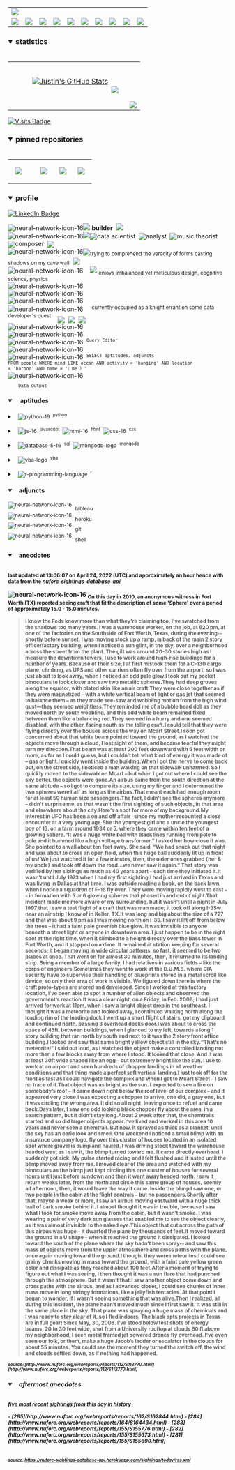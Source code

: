 <!-- ### banner -->

<table align="center" border="0" cellspacing="0" cellpadding="0">
  <tr>
    <td colspan="10">
      <a href="https://wallpaperaccess.com/black-digital"> 
        <img src="./images/quantized_relief_adjusted_with_sfmono.png" href="https://wallpaperaccess.com/black-digital"/>
      <a>
    </td>
  </tr>
  <tr>
    <td align="center">
      <a href="https://www.python.org/">
        <img src="./images/languages_icons/python-16.png"/>
        </a>
    </td>
    <td align="center">
      <a href="https://developer.mozilla.org/en-US/docs/Web/JavaScript">
        <img src="./images/languages_icons/js-16.png"/>
      </a>
    </td>
    <td align="center">
      <a href="https://developer.mozilla.org/en-US/docs/Web/CSS">
        <img src="./images/languages_icons/css-16.png"/>
      </a>
    </td>
    <td align="center">
      <a href="https://developer.mozilla.org/en-US/docs/Web/HTML">
        <img src="./images/languages_icons/html-16.png"/>
      </a>
    </td>
    <td align="center">
      <a href="https://www.tableau.com/">
        <img src="./images/languages_icons/tableau-logo.png"/>
      </a>
    </td>
    <td align="center">
      <a href="https://www.zsh.org/">
        <img src="./images/languages_icons/terminal-icon-16.png"/>
      </a>
    </td>
    <td align="center">
      <a href="https://docs.microsoft.com/en-us/office/vba">
        <img src="./images/languages_icons/vba-logo.png"/>
      </a>
    </td>
    <td align="center">
      <a href="https://www.postgresql.org/">
        <img src="./images/languages_icons/database-5-16.png"/>
      </a>
    </td>
    <td align="center">
      <a href="https://www.mongodb.com/">
        <img src="./images/languages_icons/mongodb-logo.png"/>
      </a>
    </td>
    <td align="center">
      <a href="https://www.r-project.org/">
        <img src="./images/languages_icons/r-programming-language.png"/>
      </a>
    </td>
  </tr>
</table>
  
<!-- ### statistics -->

<h3><details open>
  <summary>statistics</summary><br>

<table border="0" cellspacing="0" cellpadding="0">
  <tr>
    <td>
      <a href="https://github.com/justineichelberger" style="padding-left: 20%;">
        <img align="center" style="margin:0.5rem;" src="https://github-readme-stats.vercel.app/api?username=justineichelberger&show_icons=true&line_height=20&count_private=true&title_color=C0C0C0&text_color=C0C0C0&icon_color=C0C0C0&bg_color=0D1117" alt="Justin's GitHub Stats" />
      </a>&nbsp;
    </td>
    <td align="center">&nbsp;
      <a href="https://github.com/justineichelberger" style="padding-left: 10%;">
        <img align="center" style="margin:0.5rem" src="https://github-readme-stats.vercel.app/api/top-langs/?username=justineichelberger&hide=css, Jupyter Notebook, procfile&title_color=C0C0C0&text_color=C0C0C0&icon_color=C0C0C0&bg_color=0D1117" />
      </a>
    </td>
    <td  align="right" style="color: lightgray; display: inline-block; justify-content: right; padding-top: 90px;"> 
      <img src="https://metrics.lecoq.io/justineichelberger?template=classic&base.header=0&base.activity=0&base.community=0&base.repositories=0&base.metadata=0&isocalendar=1&isocalendar.duration=full-year&config.timezone=America%2FDenver" />
    </td>
  </tr>
</table>

</details>
</h3>
  
[![Visits Badge](https://badges.pufler.dev/visits/justineichelberger/justineichelberger)](https://badges.pufler.dev)   
  
<!-- ### pinned repositories -->
  
<h3><details open>
<summary>pinned repositories</summary>
<br>

<table border="0" cellspacing="0" cellpadding="0">
  <tr>
    <td>
      <a href="https://github.com/justineichelberger/nuforc-sightings-database-api">
        <img align="center" style="margin:1.0rem 0.5rem;" src="https://github-readme-stats.vercel.app/api/pin/?username=justineichelberger&repo=nuforc-sightings-database-api&title_color=C0C0C0&text_color=C0C0C0&icon_color=C0C0C0&bg_color=0D1117" />
      </a>
    </td>
    <td>
      <a href="https://github.com/justineichelberger/BureauOfLaborStatistics-InteractiveChoroplethMap">
        <img align="center" style="margin:1rem 0.5rem; padding-left:32%;" src="https://github-readme-stats.vercel.app/api/pin/?username=justineichelberger&repo=bureau-of-labor-statistics--interactive-choropleth-map&title_color=C0C0C0&text_color=C0C0C0&icon_color=C0C0C0&bg_color=0D1117" />
      </a>
    </td>
    <td>
      <a href="https://github.com/justineichelberger/USGSEarthquakesThisWeek">
        <img align="center" style="margin:1rem 0.5rem; padding-left:18%;" src="https://github-readme-stats.vercel.app/api/pin/?username=justineichelberger&repo=usgs-earthquakes-this-week&title_color=C0C0C0&text_color=C0C0C0&icon_color=C0C0C0&bg_color=0D1117" />
      </a>
    </td>
    <td>
      <a href="https://github.com/justineichelberger/vacationOptimizer">
        <img align="center" style="margin:1rem 0.5rem;" src="https://github-readme-stats.vercel.app/api/pin/?username=justineichelberger&repo=vacation-optimizer&title_color=C0C0C0&text_color=C0C0C0&icon_color=C0C0C0&bg_color=0D1117" />
      </a>
    </td>
  </tr>
</table>
</details></h3>

<!-- ### profile -->

<h3><details open>
<summary>profile</summary> 
</details></h3>
  
[![LinkedIn Badge](https://img.shields.io/badge/LinkedIn-Profile-informational?style=flat&logo=linkedin&logoColor=white&color=0D76A8)](https://www.linkedin.com/in/justineichelberger/)   

![neural-network-icon-16](./images/neural_network_original_greyscale_02.png "primary identifier")<img src="./images/neural_network_original_greyscale_26.png"/>&nbsp;<b><strong>builder</strong></b>&nbsp;&nbsp;<img src="./images/neural_network_original_greyscale_26.png"/>   
![neural-network-icon-16](./images/neural_network_original_greyscale_10.png "secondary identifiers")<img src="./images/neural_network_original_greyscale_26.png"/><sub><img src="./images/neural_network_original_greyscale_26.png"/></sub>data scientist&nbsp;&nbsp;<sub><img src="./images/neural_network_original_greyscale_26.png"/></sub>analyst&nbsp;&nbsp;<sub><img src="./images/neural_network_original_greyscale_26.png"/></sub>music theorist&nbsp;&nbsp;<sub><img src="./images/neural_network_original_greyscale_26.png"/></sub>composer&nbsp;&nbsp;<sub><img src="./images/neural_network_original_greyscale_26.png"/></sub>   
![neural-network-icon-16](./images/neural_network_original_greyscale_04.png "plato's 'allegory of the cave'")<sub><img src="./images/neural_network_original_greyscale_26.png"/></sub><sub>trying to comprehend the veracity of forms casting shadows on my cave wall</sub>&nbsp;&nbsp;<sub><img src="./images/neural_network_original_greyscale_26.png"/></sub>   
![neural-network-icon-16](./images/neural_network_original_greyscale_11.png "pleasures")&nbsp;&nbsp;&nbsp;&nbsp;<img src="./images/neural_network_original_greyscale_26.png"/>&nbsp;<sub>enjoys imbalanced yet meticulous design, cognitive science, physics</sub>   
![neural-network-icon-16](./images/neural_network_original_greyscale_06.png "space") &nbsp;   
![neural-network-icon-16](./images/neural_network_original_greyscale_07.png "space") &nbsp;   
![neural-network-icon-16](./images/neural_network_original_greyscale_09.png "space") &nbsp;   
![neural-network-icon-16](./images/neural_network_original_greyscale_17.png "pursuit") &nbsp;&nbsp;&nbsp;&nbsp;<sup>currently occupied as a knight errant on some data developer's quest</sup>&nbsp;&nbsp;&nbsp;&nbsp;<sub><sub><img src="./images/neural_network_original_greyscale_26.png"/></sub></sub>&nbsp;&nbsp;<sub><sub><img src="./images/neural_network_original_greyscale_26.png"/></sub></sub>&nbsp;&nbsp;<sub><sub><img src="./images/neural_network_original_greyscale_26.png"/></sub></sub>   
![neural-network-icon-16](./images/neural_network_original_greyscale_15.png "space") &nbsp;   
![neural-network-icon-16](./images/neural_network_original_greyscale_12.png "space") &nbsp;   
![neural-network-icon-16](./images/neural_network_original_greyscale_22.png "pgAdmin[tools[query tool]]") &nbsp;<sup><code>Query Editor</code></sup>   
![neural-network-icon-16](./images/neural_network_original_greyscale_13.png) &nbsp;   
![neural-network-icon-16](./images/neural_network_original_greyscale_25.png "SQL query to find one of Frank Black's 'Ten [Percenters]' from his eponymous album 'Frank Black' released some time in between unixtimestamp(731574000) and unixtimestamp(731660399)") &nbsp;<sup><code>SELECT aptitudes, adjuncts FROM people WHERE mind LIKE ocean AND activity = 'hanging' AND location = 'harbor' AND name = '&#9001; me &#x3009;'</code></sup>   
![neural-network-icon-16](./images/neural_network_original_greyscale_24.png)   
&nbsp;&nbsp;&nbsp;&nbsp;&nbsp;&nbsp;<sub><code>Data Output</code></sub>   

<!-- ### skills -->

<h4><details open>
<summary>&nbsp;&nbsp;&nbsp;&nbsp;aptitudes</summary>
</details></h4>

<!-- python -->

<sup><details><summary style="font-size: 12px;">&nbsp;&nbsp;
![python-16](./images/languages_icons/python-16.png "language[libraries]")&nbsp;&nbsp;<sup>python</sup></summary>

<a><sup>[</sup>&nbsp;&nbsp;&nbsp;&nbsp;
<sub><img src="./images/neural_network_original_greyscale_26.png"/></sub>&nbsp;&nbsp;<sup>beautifulsoup</sup>&nbsp;&nbsp;&nbsp;&nbsp;<sub><img src="./images/neural_network_original_greyscale_26.png"/></sub>&nbsp;&nbsp;<sup>flask</sup>&nbsp;&nbsp;&nbsp;&nbsp;<sub><img src="./images/neural_network_original_greyscale_26.png"/></sub>&nbsp;&nbsp;<sup>jinja</sup>&nbsp;&nbsp;&nbsp;&nbsp;
<sub><img src="./images/neural_network_original_greyscale_26.png"/></sub>&nbsp;&nbsp;<sup>keras</sup>&nbsp;&nbsp;&nbsp;&nbsp;<sub><img src="./images/neural_network_original_greyscale_26.png"/></sub>&nbsp;&nbsp;<sup>matplotlib</sup>&nbsp;&nbsp;&nbsp;&nbsp;<sub><img src="./images/neural_network_original_greyscale_26.png"/></sub>&nbsp;&nbsp;<sup>numpy</sup>&nbsp;&nbsp;&nbsp;&nbsp;<sub><img src="./images/neural_network_original_greyscale_26.png"/></sub>&nbsp;&nbsp;<sup>pandas</sup>&nbsp;&nbsp;&nbsp;&nbsp;<sub><img src="./images/neural_network_original_greyscale_26.png"/></sub>&nbsp;&nbsp;<sup>requests</sup>&nbsp;&nbsp;&nbsp;&nbsp;<sub><img src="./images/neural_network_original_greyscale_26.png"/></sub>&nbsp;&nbsp;<sup>tensorflow</sup>&nbsp;&nbsp;&nbsp;&nbsp;<sub><img src="./images/neural_network_original_greyscale_26.png"/></sub>&nbsp;&nbsp;<sup>]</sup></a></details></sup>

<!-- js, html(xml), css -->

<sup><details><summary style="font-size: 12px;">&nbsp;&nbsp;
![js-16](./images/languages_icons/js-16.png "language[libraries]")&nbsp;&nbsp;<sup>javascript</sup>&nbsp;&nbsp;![html-16](./images/languages_icons/html-16.png "language[language/[other markup languages]]")&nbsp;&nbsp;<sup>html</sup>&nbsp;&nbsp;![css-16](./images/languages_icons/css-16.png "language[libraries]")&nbsp;&nbsp;<sup>css</sup></summary>

<a><sup>[</sup>&nbsp;&nbsp;&nbsp;&nbsp;
<sub><img src="./images/neural_network_original_greyscale_26.png"/></sub>&nbsp;&nbsp;<sup>d3</sup>&nbsp;&nbsp;&nbsp;&nbsp;<sub><img src="./images/neural_network_original_greyscale_26.png"/></sub>&nbsp;&nbsp;<sup>leaflet</sup>&nbsp;&nbsp;&nbsp;&nbsp;&nbsp;<sub><img src="./images/neural_network_original_greyscale_26.png"/></sub>&nbsp;&nbsp;<sup>plotly</sup>&nbsp;&nbsp;&nbsp;&nbsp;<sub><img src="./images/neural_network_original_greyscale_26.png"/></sub>&nbsp;&nbsp;<sup>]</sup><sup>[</sup>&nbsp;&nbsp;
<sub><img src="./images/neural_network_original_greyscale_26.png"/></sub>&nbsp;&nbsp;<sup>html</sup>&nbsp;&nbsp;&nbsp;&nbsp;
<sub><img src="./images/neural_network_original_greyscale_26.png"/></sub>&nbsp;&nbsp;<sup>[</sup>&nbsp;&nbsp;&nbsp;&nbsp;
<sub><img src="./images/neural_network_original_greyscale_26.png"/></sub>&nbsp;&nbsp;<sup>xml</sup>&nbsp;&nbsp;&nbsp;&nbsp;
<sub><img src="./images/neural_network_original_greyscale_26.png"/></sub>&nbsp;&nbsp;<sup>]</sup>&nbsp;&nbsp;&nbsp;&nbsp;<sub><img src="./images/neural_network_original_greyscale_26.png"/></sub>&nbsp;&nbsp;<sup>]</sup><sup>[</sup>&nbsp;&nbsp;&nbsp;&nbsp;
<sub><img src="./images/neural_network_original_greyscale_26.png"/></sub>&nbsp;&nbsp;<sup>bootstrap</sup>&nbsp;&nbsp;&nbsp;&nbsp;<sub><img src="./images/neural_network_original_greyscale_26.png"/></sub>&nbsp;&nbsp;<sup>]</sup></a></details></sup>

<!-- databases -->

<sup><details><summary style="font-size: 12px;">&nbsp;&nbsp;
![database-5-16](./images/languages_icons/database-5-16.png "language[dialects/apis]")&nbsp;&nbsp;<sup>sql</sup>&nbsp;&nbsp;![mongodb-logo](./images/languages_icons/mongodb-logo.png "language[apis]")&nbsp;&nbsp;<sup>mongodb</sup></summary>

<a><sup>[</sup>&nbsp;&nbsp;&nbsp;&nbsp;
<sub><img src="./images/neural_network_original_greyscale_26.png"/></sub>&nbsp;&nbsp;<sup>postgres</sup>&nbsp;&nbsp;&nbsp;&nbsp;<sub><img src="./images/neural_network_original_greyscale_26.png"/></sub>&nbsp;&nbsp;<sup>psycopg</sup>&nbsp;&nbsp;&nbsp;&nbsp;<sub><img src="./images/neural_network_original_greyscale_26.png"/></sub>&nbsp;&nbsp;<sup>sqlalchemy</sup>&nbsp;&nbsp;&nbsp;&nbsp;<sub><img src="./images/neural_network_original_greyscale_26.png"/></sub>&nbsp;&nbsp;<sup>sqlite</sup>&nbsp;&nbsp;&nbsp;&nbsp;<sub><img src="./images/neural_network_original_greyscale_26.png"/></sub>&nbsp;&nbsp;<sup>]</sup><sup>[</sup>&nbsp;&nbsp;&nbsp;&nbsp;
<sub><img src="./images/neural_network_original_greyscale_26.png"/></sub>&nbsp;&nbsp;<sup>pymongo</sup>&nbsp;&nbsp;&nbsp;&nbsp;<sub><img src="./images/neural_network_original_greyscale_26.png"/></sub>&nbsp;&nbsp;<sup>]</sup></a></details></sup>

<!-- visual basic for applications -->

<sup><details><summary style="font-size: 12px;">&nbsp;&nbsp;
  ![vba-logo](./images/languages_icons/vba-logo.png "language[application]")&nbsp;&nbsp;<sup>vba</sup></summary>

<a><sup>[</sup>&nbsp;&nbsp;&nbsp;&nbsp;
<sub><img src="./images/neural_network_original_greyscale_26.png"/></sub>&nbsp;&nbsp;<sup>excel</sup>&nbsp;&nbsp;&nbsp;&nbsp;<sub><img src="./images/neural_network_original_greyscale_26.png"/></sub>&nbsp;&nbsp;<sup>]</sup></a></details></sup>

<!-- r -->

<sup><details><summary style="font-size: 12px;">&nbsp;&nbsp;
![r-programming-language](./images/languages_icons/r-programming-language.png "language[language]")&nbsp;&nbsp;<sup>r</sup></summary></details></sup>

<!-- ### tools -->

<h4><details open>
<summary>&nbsp;&nbsp;&nbsp;adjuncts</summary>
</details></h4>

<sup>![neural-network-icon-16](./images/neural_network_original_greyscale_26.png "application")</sup>&nbsp;&nbsp;<sub>tableau</sub><br>
<sup>![neural-network-icon-16](./images/neural_network_original_greyscale_26.png "cloud platform")</sup>&nbsp;&nbsp;<sub>heroku</sub><br>
<sup>![neural-network-icon-16](./images/neural_network_original_greyscale_26.png "version control")</sup>&nbsp;&nbsp;<sub>git</sub><br>
<sup>![neural-network-icon-16](./images/neural_network_original_greyscale_26.png "interface")</sup>&nbsp;&nbsp;<sub>shell</sub>

<!-- ### auto-refreshed anecdotes -->

<h4><details open>
<summary>&nbsp;&nbsp;&nbsp;anecdotes</summary><br>

<sub>last updated at 13:06:07 on April 24, 2022 (UTC) and approximately an hour hence with data from the <i><a href="https://nuforc-sightings-database-api.herokuapp.com/">nuforc-sightings-database-api</a></i></sub><br>

![neural-network-icon-16](./images/hud_cursor_01.gif "feature") <sub>On this day in 2010, an anonymous witness in Fort Worth (TX) reported seeing craft that fit the description of some 'Sphere' over a period of approximately 15.0 - 15.0 minutes.</sub><blockquote><sub>I know the Feds know more than what they're claiming too, I've swatched from the shadows too many years.	I was a warehouse worker, on the job, at 620 pm, at one of the factories on the Southside of Fort Worth, Texas, during the evening--shortly before sunset.		I was moving stock up a ramp, in back of the main 2 story office/factory building, when I noticed a sun glint, in the sky, over a neighborhood across the street from the plant.		The gilt was around 20-30 stories high as I measure the downtown towers, I use to work around high-rise buildings for a number of years.		Because of their size, I at first mistook them for a C-130 cargo plane, climbing, as UPS and other carriers often fly over from the airport, so I was just about to look away, when I noticed an odd pale glow.I took out my pocket binoculars to look closer and saw two metallic spheres.They had deep groves along the equator, with plated skin like an air craft.They were close together as if they were magnetized – with a white vertical beam of light or gas jet that seemed to balance them – as they made see-saw and wobbling motion from the high wind gust—they seemed weightless.They reminded me of a bubble head doll as they moved north by south wobbling, and this odd white beam remained fixed between them like a balancing rod.They seemed in a hurry and one seemed disabled, with the other, facing south as the tolling craft.I could tell that they were flying directly over the houses across the way on Mcart Street.I soon got concerned about that white beam pointed toward the ground, as I watched the objects move through a cloud, I lost sight of them, and became fearful they might turn my direction.That beam was at least 200 feet downward with 5 feet width or more, as far as I could guess, but I couldn’t tell what kind of energy it was made of – gas or light.I quickly went inside the building.When I got the nerve to come back out, on the street side, I noticed a man walking on that sidewalk unharmed. So I quickly moved to the sidewalk on Mcart – but when I got out where I could see the sky better, the objects were gone.An airbus came from the south direction at the same altitude – so I got to compare its size, using my finger and I determined the two spheres were half as long as the airbus.That meant each had enough room for at least 50 human size passengers.The fact, I didn’t see the spheres anymore – didn’t surprise me, as that wasn’t the first sighting of such objects, in that area and elsewhere about the city.Here’s a spot for more of my background.My interest in UFO has been a on and off affair –since my mother recounted a close encounter at a very young age.She the youngest girl and a uncle the youngest boy of 13, on a farm around 1934 or 5, where they came within ten feet of a glowing sphere.“It was a huge white ball with black lines running from pole to pole and it hummed like a high voltage transformer.”  I asked her how close it was.   She pointed to a wall about ten feet away.   She said, “We had snuck out that night and was about to cross an open field, when this huge ball suddenly lit up in front of us!  We just watched it for a few minutes, then, the older ones grabbed {her & my uncle} and took off down the road…we never saw it again.” That story was verified by her siblings as much as 40 years apart – each time they initiated it.It wasn’t until July 1973 when I had my first sighting.I had just arrived in Texas and was living in Dallas at that time.  I was outside reading a book, on the back lawn, when I notice a squadron of F-16 fly over.  They were moving rapidly west to east -- in formation with 5 or 6 glowing spheres that phased in and out of sight.That incident made me more aware of my surrounding, but it wasn’t until a night in July 1997 that I saw a test flight of a craft that was man made; it took off along I-35w near an air strip I know of in Keller, TX.It was long and big about the size of a 727 and that was about 9 pm as I was moving north on I-35.  I saw it lift off from below the trees – it had a faint pale greenish blue glow.	 	It was invisible to anyone beneath a street light or anyone in downtown area.	I just happen to be in the right spot at the right time, when it climbed to a height directly over the Bass tower in Fort Worth, and it stopped on a dime.  It remained at station keeping for several seconds; it began moving in wide circular patterns, so fast, it seemed to be two places at once.	That went on for almost 30 minutes, then, it returned to its landing strip.  Being a member of a large family, I had relatives in various fields – like the corps of engineers.Sometimes they went to work at the D.U.M.B. where CIA security have to supervise their handling of blueprints stored in a metal scroll like device, so only their area of work is visible. We figured down there is where the craft proto-types are stored and developed.	Since I worked at this factory location, I’ve been able to spot a number of alien objects and observed the government’s reaction.It was a clear night, on a Friday, in Feb. 2008; I had just arrived for work at 11pm, when I saw a bright object drop in the southeast. I thought it was a meteorite and looked away, I continued walking north along the loading rim of the loading dock.I went up a short flight of stairs, got my clipboard and continued north, passing 3 overhead docks door.I was about to cross the space of 45ft, between buildings, when I glanced to my left, towards a long 1 story building that ran north by south and next to it was the 2 story front office building.I looked and saw that same bright yellow object still in the sky.“That’s no meteorite!”  I said out loud, as I watched the object make a controlled landing not more then a few blocks away from where I stood.   It looked that close.  And it was at least 30ft wide shaped like an egg – but extremely bright like the sun,  I use to work at an airport and seen hundreds of chopper landings in all weather conditions and that thing made a perfect soft vertical landing.I just took off for the front as fast as I could navigate the complex and when I got to Mcart Street – I saw no trace of it.That object was as bright as the sun.  I expected to see a fire on somebody’s roof – it came down right below the roof level of our complex – and it appeared very close.I was expecting a chopper to arrive, one did, a gray one, but it was circling the wrong area.  It did so all night, leaving once to refuel and came back.Days later, I saw one odd looking black chopper fly about the area, in a search pattern, but it didn’t stay long.About 2 week after that, the chemtrails started and so did larger objects appear.I’ve lived and worked in this area 10 years and never seen a chemtrail.   But now, it sprayed as thick as a blanket, until the sky has an eerie look and smell.	One weekend I noticed a small blimp with an Insurance company logo, fly over this cluster of houses located in an isolated spot where gravel is dump and hauled.		I was driving stock toward the warehouse headed west as I saw it, the blimp turned toward me.  It came directly overhead, I suddenly got sick.  My pulse started racing and I felt flushed and it lasted until the blimp moved away from me.		I moved clear of the area and watched with my binoculars as the blimp just kept circling this one cluster of houses for several hours until just before sundown and then it went away headed north.	I saw it return weeks later, from the north and circle this same group of houses, seemly all afternoon, then, it would leave the way it came.  Inside the blimp I saw one, or two people in the cabin at the flight controls – but no passengers.Shortly after that, maybe a week or more, I saw an airbus moving eastward with a huge thick trail of dark smoke behind it.  I almost thought it was in trouble, because I saw what I took for smoke move away from the cabin, but it wasn’t smoke.		I was wearing a pair of very dark sun glasses that enabled me to see the object clearly, as it was almost invisible to the naked eye.This object that cut across the path of this airbus was huge – it dwarfed the plane by thousands of feet.It moved toward the ground in a U shape – when it reached the ground it dissipated.	I looked toward the south of the plane where the sky hadn’t been spray-- and saw this mass of objects move from the upper atmosphere and cross paths with the plane, once again moving toward the ground.I thought they were meteorites.I could see grainy chunks moving in mass toward the ground, with a faint pale yellow green color and dissipate as they reached about 100 feet.After a moment of trying to figure out what I was seeing, I then thought it was a sun flare that had punched through the atmosphere.  But it wasn’t that.I saw another object come down and cross paths with the airbus, and as I advanced closer, I could see chunks of inner mass move in long stringy formations, like a jellyfish tentacles. 	At that point I began to wonder, if I wasn’t seeing something that was alive.Then I realized, all during this incident, the plane hadn’t moved much since I first saw it.  It was still in the same place in the sky.	That plane was spraying a huge mass of chemicals and I was ready to stay clear of it, so I fled indoors. 	The black opts projects in Texas are in full gear! Since May, 30, 2008.  I’ve stood below test shots of energy beams, 20  to 30 feet wide, shot from a University rooftop at clouds 60 ft above my neighborhood,  I seen metal framed jet powered drones fly overhead.	I’ve even seen our folk, or them, make a huge Jacob’s ladder or escalator in the clouds for about 55 minutes.	You could see the moment they turned the switch off, the wind and clouds settled down, as if nothing had happened.</sub></blockquote><sub><sub><i>source: [http://www.nuforc.org/webreports/reports/112/S112770.html](http://www.nuforc.org/webreports/reports/112/S112770.html)</i></sub></sub></sub><br>
<h5><details open>
<summary>&nbsp;&nbsp;&nbsp;aftermost anecdotes</summary><br>

<sub>five most recent sightings from this day in history</sub><br>
  
<sub>
<!-- BLOG-POST-LIST:START -->
- [285](http://www.nuforc.org/webreports/reports/162/S162844.html)
- [284](http://www.nuforc.org/webreports/reports/164/S164434.html)
- [283](http://www.nuforc.org/webreports/reports/155/S155776.html)
- [282](http://www.nuforc.org/webreports/reports/155/S155673.html)
- [281](http://www.nuforc.org/webreports/reports/155/S155690.html)
<!-- BLOG-POST-LIST:END -->
</sub><br><br>

<sub><sub><i>source: <a href=https://nuforc-sightings-database-api.herokuapp.com/sightings/today/rss.xml>https://nuforc-sightings-database-api.herokuapp.com/sightings/today/rss.xml</a></i></sub></sub>
</details><h5></details>

